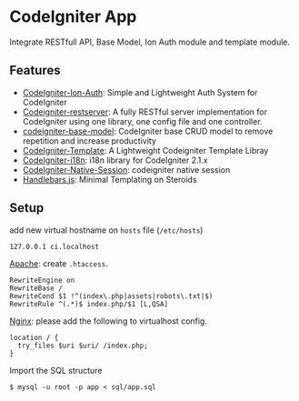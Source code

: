 # CodeIgniter App

Integrate RESTfull API, Base Model, Ion Auth module and template module.

## Features

* [CodeIgniter-Ion-Auth][1]: Simple and Lightweight Auth System for CodeIgniter
* [Codeigniter-restserver][2]: A fully RESTful server implementation for CodeIgniter using one library, one config file and one controller.
* [codeigniter-base-model][3]: CodeIgniter base CRUD model to remove repetition and increase productivity
* [CodeIgniter-Template][4]: A Lightweight Codeigniter Template Libray
* [CodeIgniter-i18n][5]: i18n library for CodeIgniter 2.1.x
* [CodeIgniter-Native-Session][6]: codeigniter native session
* [Handlebars.js][7]: Minimal Templating on Steroids

[1]: https://github.com/benedmunds/CodeIgniter-Ion-Auth
[2]: https://github.com/chriskacerguis/codeigniter-restserver
[3]: https://github.com/appleboy/Codeigniter-Base-Model
[4]: https://github.com/appleboy/CodeIgniter-Template
[5]: https://github.com/appleboy/CodeIgniter-i18n
[6]: https://github.com/appleboy/CodeIgniter-Native-Session
[7]: http://handlebarsjs.com/

## Setup

add new virtual hostname on `hosts` file (`/etc/hosts`)

```
127.0.0.1 ci.localhost
```

[Apache](http://httpd.apache.org/): create `.htaccess`.

```
RewriteEngine on
RewriteBase /
RewriteCond $1 !^(index\.php|assets|robots\.txt|$)
RewriteRule ^(.*)$ index.php/$1 [L,QSA]
```

[Nginx](http://nginx.org/): please add the following to virtualhost config.

```
location / {
  try_files $uri $uri/ /index.php;
}
```

Import the SQL structure

```
$ mysql -u root -p app < sql/app.sql
```
